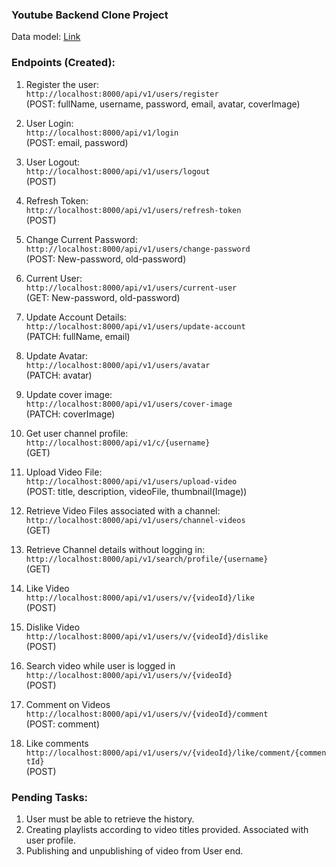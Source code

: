 ### Youtube Backend Clone Project

Data model: [Link](https://app.eraser.io/workspace/YtPqZ1VogxGy1jzIDkzj)

### Endpoints (Created):
1. Register the user:
\
 `http://localhost:8000/api/v1/users/register` 
 \
 (POST: fullName, username, password, email, avatar, coverImage)

2. User Login:
\
 `http://localhost:8000/api/v1/login` 
 \
 (POST: email, password)

3. User Logout: \
`http://localhost:8000/api/v1/users/logout` 
\
(POST)

4. Refresh Token:
\
`http://localhost:8000/api/v1/users/refresh-token` 
\
(POST)

5. Change Current Password: 
\
`http://localhost:8000/api/v1/users/change-password` 
\
(POST: New-password, old-password)

6. Current User: 
\
`http://localhost:8000/api/v1/users/current-user` 
\
(GET: New-password, old-password)

7. Update Account Details:
\
`http://localhost:8000/api/v1/users/update-account` 
\
(PATCH: fullName, email)

8. Update Avatar: 
\
`http://localhost:8000/api/v1/users/avatar` 
\
(PATCH: avatar)

9. Update cover image: 
\
`http://localhost:8000/api/v1/users/cover-image` 
\
(PATCH: coverImage)

10. Get user channel profile: 
\
`http://localhost:8000/api/v1/c/{username}` 
\
(GET)

11. Upload Video File: 
\
`http://localhost:8000/api/v1/users/upload-video` 
\
(POST: title, description, videoFile, thumbnail(Image))

12. Retrieve Video Files associated with a channel:
\
`http://localhost:8000/api/v1/users/channel-videos`
\
(GET)

13. Retrieve Channel details without logging in:
\
`http://localhost:8000/api/v1/search/profile/{username}`
\
(GET)

14. Like Video
\
`http://localhost:8000/api/v1/users/v/{videoId}/like`
\
(POST)

15. Dislike Video
\
`http://localhost:8000/api/v1/users/v/{videoId}/dislike`
\
(POST)

16. Search video while user is logged in
\
`http://localhost:8000/api/v1/users/v/{videoId}`
\
(POST)

17. Comment on Videos
\
`http://localhost:8000/api/v1/users/v/{videoId}/comment`
\
(POST: comment)

18. Like comments
\
`http://localhost:8000/api/v1/users/v/{videoId}/like/comment/{commentId}`
\
(POST)

### Pending Tasks:
1. User must be able to retrieve the history.
2. Creating playlists according to video titles provided. Associated with user profile.
3. Publishing and unpublishing of video from User end.




